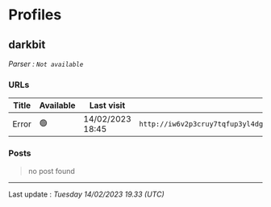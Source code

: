 # Profiles

## **darkbit**


_Parser : `Not available`_

### URLs
| Title | Available | Last visit | fqdn | Screenshot 
|---|---|---|---|---|
| Error | 🟢 | 14/02/2023 18:45 | `http://iw6v2p3cruy7tqfup3yl4dgt4pfibfa3ai4zgnu5df2q3hus3lm7c7ad.onion` | <a href="https://www.ransomware.live/screenshots/iw6v2p3cruy7tqfup3yl4dgt4pfibfa3ai4zgnu5df2q3hus3lm7c7ad-onion.png" target=_blank>📸</a> | 

### Posts

> no post found


 --- 


Last update : _Tuesday 14/02/2023 19.33 (UTC)_
